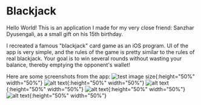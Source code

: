# Blackjack
Hello World! This is an application I made for my very close friend: Sanzhar Dyusengali, as a small gift on his 15th birthday. 

I recreated a famous "blackjack" card game as an iOS program. 
UI of the app is very simple, and the rules of the game is pretty similar to the rules of real blackjack.
Your goal is to win several rounds without wasting your balance, thereby emptying the opponent's wallet! 

Here are some screenshots from the app: 
![test image size](https://github.com/MetahCoder/Blackjack/blob/master/main_menu.png){:height="50%" width="50%"}
![alt text](https://github.com/MetahCoder/Blackjack/blob/master/opponentsMenu.png){:height="50%" width="50%"}
![alt text](https://github.com/MetahCoder/Blackjack/blob/master/info.png){:height="50%" width="50%"}
![alt text](https://github.com/MetahCoder/Blackjack/blob/master/game1.png){:height="50%" width="50%"}
![alt text](https://github.com/MetahCoder/Blackjack/blob/master/game2.png){:height="50%" width="50%"}

